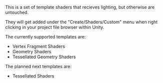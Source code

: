 This is a set of template shaders that recieves lighting, but otherwise are untouched. 

They will get added under the "Create/Shaders/Custom" menu when right clicking in your project file browser within Unity.

The currently supported templates are:
- Vertex Fragment Shaders
- Geometry Shaders
- Tessellated Geometry Shaders

The planned next templates are:
- Tessellated Shaders


